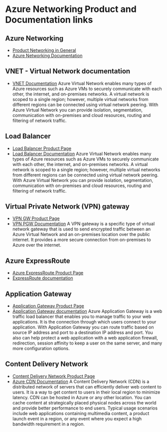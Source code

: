 # Azure Networking Product and Documentation links


## Azure Networking
* [Product Networking in General](https://azure.microsoft.com/en-us/product-categories/networking/)
* [Azure Networking Documentation](https://docs.microsoft.com/en-us/azure/networking/)

## VNET - Virtual Network documentation
* [VNET Documentation](https://docs.microsoft.com/en-us/azure/virtual-network/)
Azure Virtual Network enables many types of Azure resources such as Azure VMs to securely communicate with each other, the internet, and on-premises networks. A virtual network is scoped to a single region; however, multiple virtual networks from different regions can be connected using virtual network peering. With Azure Virtual Network you can provide isolation, segmentation, communication with on-premises and cloud resources, routing and filtering of network traffic.

## Load Balancer
* [Load Balancer Product Page](https://azure.microsoft.com/en-us/services/load-balancer/)
* [Load Balancer Documentation](https://docs.microsoft.com/en-us/azure/load-balancer/)
Azure Virtual Network enables many types of Azure resources such as Azure VMs to securely communicate with each other, the internet, and on-premises networks. A virtual network is scoped to a single region; however, multiple virtual networks from different regions can be connected using virtual network peering. With Azure Virtual Network you can provide isolation, segmentation, communication with on-premises and cloud resources, routing and filtering of network traffic.

## Virtual Private Network (VPN) gateway
* [VPN GW Product Page](https://azure.microsoft.com/en-us/services/vpn-gateway/)
* [VPN PGW Documentation](https://docs.microsoft.com/en-us/azure/vpn-gateway/)
A VPN gateway is a specific type of virtual network gateway that is used to send encrypted traffic between an Azure Virtual Network and an on-premises location over the public internet. It provides a more secure connection from on-premises to Azure over the internet.

## Azure ExpressRoute
* [Azure ExpressRoute Product Page](https://azure.microsoft.com/en-us/services/expressroute/)
* [ExpressRoute documentation](https://docs.microsoft.com/en-us/azure/expressroute/)

## Application Gateway
* [Application Gateway Product Page](https://azure.microsoft.com/en-us/services/application-gateway/)
* [Application Gateway documentation](https://docs.microsoft.com/en-us/azure/application-gateway/)
Azure Application Gateway is a web traffic load balancer that enables you to manage traffic to your web applications. It is the connection through which users connect to your application. With Application Gateway you can route traffic based on source IP address and port to a destination IP address and port. You also can help protect a web application with a web application firewall, redirection, session affinity to keep a user on the same server, and many more configuration options.

## Content Delivery Network
* [Content Delivery Network Product Page](https://azure.microsoft.com/en-us/services/cdn/)
* [Azure CDN Documentation](https://docs.microsoft.com/en-us/azure/cdn/)
A Content Delivery Network (CDN) is a distributed network of servers that can efficiently deliver web content to users. It is a way to get content to users in their local region to minimize latency. CDN can be hosted in Azure or any other location. You can cache content at strategically placed physical nodes across the world and provide better performance to end users. Typical usage scenarios include web applications containing multimedia content, a product launch event in a region, or any event where you expect a high bandwidth requirement in a region.
